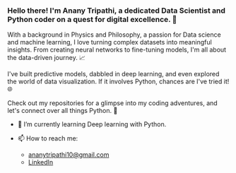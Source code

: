 
<!--
**anany14/anany14** is a ✨ _special_ ✨ repository because its `README.md` (this file) appears on your GitHub profile.

Here are some ideas to get you started:

- 🔭 I’m currently working on ...
- 👯 I’m looking to collaborate on ...
- 🤔 I’m looking for help with ...
- 💬 Ask me about ...
- 😄 Pronouns: ...
-->


### Hello there! I'm Anany Tripathi, a dedicated Data Scientist and Python coder on a quest for digital excellence. 🚀

With a background in Physics and Philosophy, a passion for Data science and machine learning, I love turning complex datasets into meaningful insights. From creating neural networks to fine-tuning models, I'm all about the data-driven journey. 📈

I've built predictive models, dabbled in deep learning, and even explored the world of data visualization. If it involves Python, chances are I've tried it! 🌐

Check out my repositories for a glimpse into my coding adventures, and let's connect over all things Python. 🤝

- 🌱 I’m currently learning Deep learning with Python.

- 📫 How to reach me:
  - [ananytripathi10@gmail.com](mailto:ananytripathi10@gmail.com)
  - [LinkedIn](https://www.linkedin.com/in/anany-tripathi-211a451b2/)
